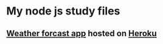 # My node js study files

## [Weather forcast app](https://codetalker-weather-application.herokuapp.com/) hosted on [Heroku](https://www.heroku.com/)
